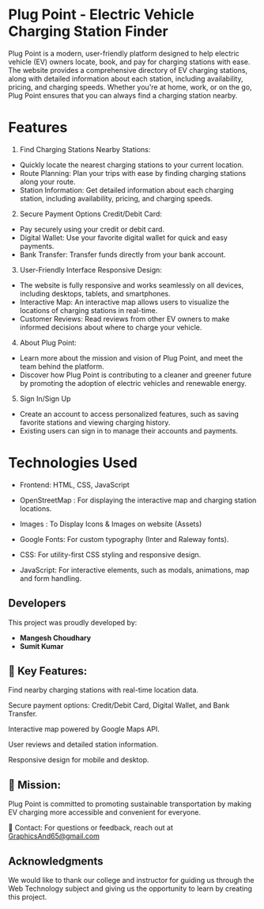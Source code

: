 # Plug Point - Electric Vehicle Charging Station Finder

Plug Point is a modern, user-friendly platform designed to help electric vehicle (EV) owners locate, book, and pay for charging stations with ease. The website provides a comprehensive directory of EV charging stations, along with detailed information about each station, including availability, pricing, and charging speeds. Whether you're at home, work, or on the go, Plug Point ensures that you can always find a charging station nearby.

# Features
1. Find Charging Stations Nearby Stations:
- Quickly locate the nearest charging stations to your current location.
- Route Planning: Plan your trips with ease by finding charging stations along your route.
- Station Information: Get detailed information about each charging station, including availability, pricing, and charging speeds.

2. Secure Payment Options Credit/Debit Card:
- Pay securely using your credit or debit card.
- Digital Wallet: Use your favorite digital wallet for quick and easy payments.
- Bank Transfer: Transfer funds directly from your bank account.

3. User-Friendly Interface Responsive Design:
- The website is fully responsive and works seamlessly on all devices, including desktops, tablets, and smartphones.
- Interactive Map: An interactive map allows users to visualize the locations of charging stations in real-time.
- Customer Reviews: Read reviews from other EV owners to make informed decisions about where to charge your vehicle.

4. About Plug Point:
- Learn more about the mission and vision of Plug Point, and meet the team behind the platform.
- Discover how Plug Point is contributing to a cleaner and greener future by promoting the adoption of electric vehicles and renewable energy.

5. Sign In/Sign Up
- Create an account to access personalized features, such as saving favorite stations and viewing charging history.
- Existing users can sign in to manage their accounts and payments.

# Technologies Used
- Frontend: HTML, CSS, JavaScript

- OpenStreetMap : For displaying the interactive map and charging station locations.

- Images : To Display Icons & Images on website (Assets)

- Google Fonts: For custom typography (Inter and Raleway fonts).

- CSS: For utility-first CSS styling and responsive design.

- JavaScript: For interactive elements, such as modals, animations, map and form handling.

## Developers

This project was proudly developed by:

- **Mangesh Choudhary**
- **Sumit Kumar**

## 🌟 Key Features:

Find nearby charging stations with real-time location data.

Secure payment options: Credit/Debit Card, Digital Wallet, and Bank Transfer.

Interactive map powered by Google Maps API.

User reviews and detailed station information.

Responsive design for mobile and desktop.

## 🌱 Mission:
Plug Point is committed to promoting sustainable transportation by making EV charging more accessible and convenient for everyone.

📧 Contact:
For questions or feedback, reach out at GraphicsAnd65@gmail.com

## Acknowledgments

We would like to thank our college and instructor for guiding us through the Web Technology subject and giving us the opportunity to learn by creating this project.
